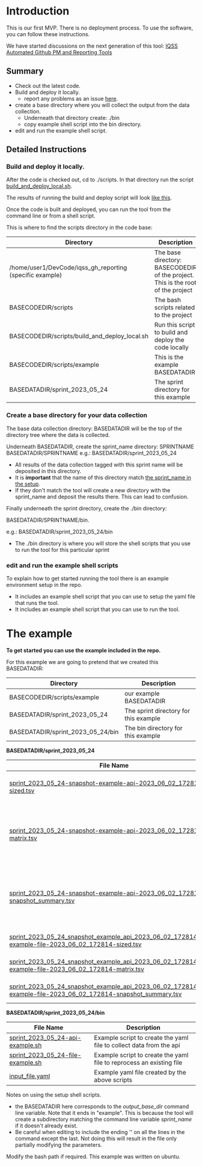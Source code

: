 # Introduction

This is our first MVP.  There is no deployment process. To use the software, you can follow these instructions.

We have started discussions on the next generation of this tool: [IQSS Automated Github PM and Reporting Tools](https://docs.google.com/document/d/1EpC4kw-FAFlBvfEduxL1YxrGLKJ_l7m0kUviHTOGOiE/edit?usp=sharing)

## Summary

- Check out the latest code.
- Build and deploy it locally.
   - report any problems as an issue [here](https://github.com/thisaintwork/iqss_gh_reporting/issues/new). 
- create a base directory where you will collect the output from the data collection.
  - Underneath that directory create: ./bin
  - copy example shell script into the bin directory.
- edit and run the example shell script.
 
## Detailed Instructions

### Build and deploy it locally.

After the code is checked out, cd to ./scripts. In that directory run the script [build_and_deploy_local.sh](scripts/build_and_deploy_local.sh). 

The results of running the build and deploy script will look [like this](docs%2Fbuild_and_deploy_locally.md).

Once the code is built and deployed, you can run the tool from the command line or from a shell script.

This is where to find the scripts directory in the code base:

| Directory                                                | Description                                                                 |
|----------------------------------------------------------|-----------------------------------------------------------------------------|
| /home/user1/DevCode/iqss_gh_reporting (specific example) | The base directory: BASECODEDIR of the project. This is the root of the project |
| BASECODEDIR/scripts                                          | The bash scripts related to the project                                     |
| BASECODEDIR/scripts/build_and_deploy_local.sh                | Run this script to build and deploy the code locally                        |
| BASECODEDIR/scripts/example                                  | This is the example BASEDATADIR                                          |
| BASEDATADIR/sprint_2023_05_24                            | The sprint directory for this example                                       |


### Create a base directory for your data collection

The base data collection directory: BASEDATADIR will be the top of the directory tree where the data is collected.

Underneath BASEDATADIR, create the sprint_name directory: SPRINTNAME
BASEDATADIR/SPRINTNAME
e.g.: BASEDATADIR/sprint_2023_05_24 
- All results of the data collection tagged with this sprint name will be deposited in this directory.
- It is **important** that the name of this directory match [the sprint_name in the setup](./docs/example_yaml_file_configuration.md).
- If they don't match the tool will create a new directory with the sprint_name and deposit the results there. This can lead to confusion.

Finally underneath the sprint directory, create the ./bin directory:

BASEDATADIR/SPRINTNAME/bin.

e.g.: BASEDATADIR/sprint_2023_05_24/bin
- The ./bin directory is where you will store the shell scripts that you use to run the tool for this particular sprint

### edit and run the example shell scripts

To explain how to get started running the tool there is an example environment setup in the repo.
- It includes an example shell script that you can use to setup the yaml file that runs the tool.
- It includes an example shell script that you can use to run the tool.

# The example

**To get started you can use the example included in the repo.**

For this example we are going to pretend that we created this BASEDATADIR:

| Directory                          | Description                           |
|------------------------------------|---------------------------------------|
| BASECODEDIR/scripts/example        | our example BASEDATADIR               |
| BASEDATADIR/sprint_2023_05_24      | The sprint directory for this example |
| BASEDATADIR/sprint_2023_05_24/bin  | The bin directory for this example    |

**BASEDATADIR/sprint_2023_05_24**

| File Name                                                                                                                                                 | Description                                                                             |
|-----------------------------------------------------------------------------------------------------------------------------------------------------------|-----------------------------------------------------------------------------------------|
| [sprint_2023_05_24-snapshot-example-api-2023_06_02_172814-sized.tsv](./scripts/example/sprint_2023_05_24)                                                 | The original data collected from the API                                                |
| [sprint_2023_05_24-snapshot-example-api-2023_06_02_172814-matrix.tsv](./scripts/example/sprint_2023_05_24)                                                | The original data collected from the API with the addition of the label data            |
| [sprint_2023_05_24-snapshot-example-api-2023_06_02_172814-snapshot_summary.tsv](./scripts/example/sprint_2023_05_24)                                      | A original data collectedd from the API as a single row of data representing the sprint |
| [sprint_2023_05_24_snapshot_example_api_2023_06_02_172814_sized-example-file-2023_06_02_172814-sized.tsv](./scripts/example/sprint_2023_05_24)            | The original data re-processed.                                                         |
| [sprint_2023_05_24_snapshot_example_api_2023_06_02_172814_sized-example-file-2023_06_02_172814-matrix.tsv](./scripts/example/sprint_2023_05_24)           | The original data re-processed.                                                                                        |
| [sprint_2023_05_24_snapshot_example_api_2023_06_02_172814_sized-example-file-2023_06_02_172814-snapshot_summary.tsv](./scripts/example/sprint_2023_05_24) | The original data re-processed.                                                                                        |

**BASEDATADIR/sprint_2023_05_24/bin**

| File Name                                                                                                      | Description                                                          |
|----------------------------------------------------------------------------------------------------------------|----------------------------------------------------------------------|
| [sprint_2023_05_24-api-example.sh](./scripts/example/sprint_2023_05_24/bin/sprint_2023_05_24-api-example.sh)   | Example script to create the yaml file to collect data from the api  |
| [sprint_2023_05_24-file-example.sh](./scripts/example/sprint_2023_05_24/bin/sprint_2023_05_24-file-example.sh) | Example script to create the yaml file to reprocess an existing file |
| [input_file.yaml](./docs/example_yaml_file_configuration.md)                                                                                     | Example yaml file created by the above scripts                            |

Notes on using the setup shell scripts.
- the BASEDATADIR here corresponds to the _output_base_dir_ command line variable. Note that it ends in  "example". This is because the tool will create a subdirectory matching the command line variable _sprint_name_  if it doesn't already exist.
- Be careful when editing to include the ending '\' on all the lines in the command except the last. Not doing this will result in the file only partially modifying the parameters.

Modify the bash path if required. This example was written on ubuntu. 
 